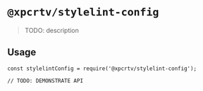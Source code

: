 # `@xpcrtv/stylelint-config`

> TODO: description

## Usage

```
const stylelintConfig = require('@xpcrtv/stylelint-config');

// TODO: DEMONSTRATE API
```
